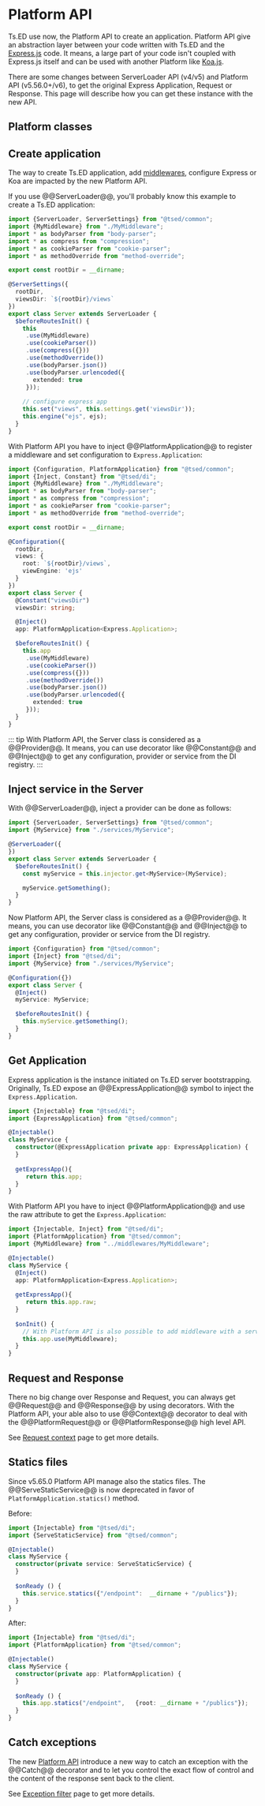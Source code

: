 # Platform API

Ts.ED use now, the Platform API to create an application. Platform API give an abstraction layer between your code written with Ts.ED and the [Express.js](https://expressjs.com/fr/) code. 
It means, a large part of your code isn't coupled with Express.js itself and can be used with another Platform like [Koa.js](https://koajs.com/). 

There are some changes between ServerLoader API (v4/v5) and Platform API (v5.56.0+/v6), to get the original Express Application, Request or Response.
This page will describe how you can get these instance with the new API. 

## Platform classes

<Tabs>
  <Tab label="Abstraction">
  <ApiList query="status.includes('platform') && !tags.match(/express|koa/)" />
  </Tab>
  <Tab label="Express.js">
  <ApiList query="status.includes('platform') && status.includes('express')" />
  </Tab>
  <Tab label="Koa.js">
  <ApiList query="status.includes('platform') && status.includes('koa')" />
  </Tab>  
</Tabs>

## Create application

The way to create Ts.ED application, add [middlewares](/docs/middlewares.html), configure Express or Koa are impacted by the new Platform API.

If you use @@ServerLoader@@, you'll probably know this example to create a Ts.ED application:

```typescript
import {ServerLoader, ServerSettings} from "@tsed/common";
import {MyMiddleware} from "./MyMiddleware";
import * as bodyParser from "body-parser";
import * as compress from "compression";
import * as cookieParser from "cookie-parser";
import * as methodOverride from "method-override";

export const rootDir = __dirname;

@ServerSettings({
  rootDir,
  viewsDir: `${rootDir}/views`
})
export class Server extends ServerLoader {
  $beforeRoutesInit() {
    this
     .use(MyMiddleware)
     .use(cookieParser())
     .use(compress({}))
     .use(methodOverride())
     .use(bodyParser.json())
     .use(bodyParser.urlencoded({
       extended: true
     }));
   
    // configure express app
    this.set("views", this.settings.get('viewsDir'));
    this.engine("ejs", ejs);
  }
}
```

With Platform API you have to inject @@PlatformApplication@@ to register a middleware and set configuration to `Express.Application`:

```typescript
import {Configuration, PlatformApplication} from "@tsed/common"; 
import {Inject, Constant} from "@tsed/di";
import {MyMiddleware} from "./MyMiddleware";
import * as bodyParser from "body-parser";
import * as compress from "compression";
import * as cookieParser from "cookie-parser";
import * as methodOverride from "method-override";

export const rootDir = __dirname;

@Configuration({
  rootDir,
  views: {
    root: `${rootDir}/views`,
    viewEngine: 'ejs'
  }
})
export class Server {
  @Constant("viewsDir")
  viewsDir: string;

  @Inject()
  app: PlatformApplication<Express.Application>;

  $beforeRoutesInit() {
    this.app
     .use(MyMiddleware)
     .use(cookieParser())
     .use(compress({}))
     .use(methodOverride())
     .use(bodyParser.json())
     .use(bodyParser.urlencoded({
       extended: true
     }));
  }
}
```

::: tip
With Platform API, the Server class is considered as a @@Provider@@. It means, you can use decorator like @@Constant@@ and @@Inject@@ to get any configuration, provider or service from the DI registry.
:::

## Inject service in the Server

With @@ServerLoader@@, inject a provider can be done as follows:

```typescript
import {ServerLoader, ServerSettings} from "@tsed/common";
import {MyService} from "./services/MyService";

@ServerLoader({
})
export class Server extends ServerLoader {
  $beforeRoutesInit() {
    const myService = this.injector.get<MyService>(MyService);

    myService.getSomething();
  }
}
```

Now Platform API, the Server class is considered as a @@Provider@@. 
It means, you can use decorator like @@Constant@@ and @@Inject@@ to get any configuration, provider or service from the DI registry.

```typescript
import {Configuration} from "@tsed/common"; 
import {Inject} from "@tsed/di";
import {MyService} from "./services/MyService";

@Configuration({})
export class Server {
  @Inject()
  myService: MyService;

  $beforeRoutesInit() {
    this.myService.getSomething();
  }
}
```

## Get Application

Express application is the instance initiated on Ts.ED server bootstrapping. Originally, Ts.ED
expose an @@ExpressApplication@@ symbol to inject the `Express.Application`.

```typescript
import {Injectable} from "@tsed/di";
import {ExpressApplication} from "@tsed/common";

@Injectable()
class MyService {
  constructor(@ExpressApplication private app: ExpressApplication) {
  }
 
  getExpressApp(){
     return this.app;
  }
} 
```

With Platform API you have to inject @@PlatformApplication@@ and use the raw attribute to get the `Express.Application`:

```typescript
import {Injectable, Inject} from "@tsed/di";
import {PlatformApplication} from "@tsed/common";
import {MyMiddleware} from "../middlewares/MyMiddleware";

@Injectable()
class MyService {
  @Inject()
  app: PlatformApplication<Express.Application>;
 
  getExpressApp(){
     return this.app.raw;
  }
  
  $onInit() {
    // With Platform API is also possible to add middleware with a service, module, etc...
    this.app.use(MyMiddleware); 
  }
} 
```

## Request and Response

There no big change over Response and Request, you can always get @@Request@@ and @@Response@@ by using decorators. 
With the Platform API, your able also to use @@Context@@ decorator to deal with the @@PlatformRequest@@ or @@PlatformResponse@@ high level API.

See [Request context](/docs/request-context.md#request-and-response-abstraction) page to get more details. 

## Statics files

Since v5.65.0 Platform API manage also the statics files. The @@ServeStaticService@@ is now deprecated in favor of `PlatformApplication.statics()` method.

Before:
```typescript
import {Injectable} from "@tsed/di";
import {ServeStaticService} from "@tsed/common";

@Injectable()
class MyService {
  constructor(private service: ServeStaticService) {
  }
 
  $onReady () {
    this.service.statics({"/endpoint":  __dirname + "/publics"});
  }
} 
```

After:

```typescript
import {Injectable} from "@tsed/di";
import {PlatformApplication} from "@tsed/common"; 

@Injectable()
class MyService {
  constructor(private app: PlatformApplication) {
  }
 
  $onReady () {
    this.app.statics("/endpoint",   {root: __dirname + "/publics"});
  }
} 
```

## Catch exceptions

The new [Platform API](/docs/platform-api.md) introduce a new way to catch an exception with the @@Catch@@ decorator and 
to let you control the exact flow of control and the content of the response sent back to the client.

See [Exception filter](/docs/exceptions.md#exception-filter) page to get more details. 
